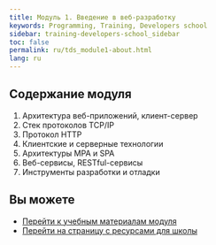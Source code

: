 ```yaml
---
title: Модуль 1. Введение в веб-разработку
keywords: Programming, Training, Developers school
sidebar: training-developers-school_sidebar
toc: false
permalink: ru/tds_module1-about.html
lang: ru
---
```


## Содержание модуля

1. Архитектура веб-приложений, клиент-сервер
2. Стек протоколов TCP/IP
3. Протокол HTTP
4. Клиентские и серверные технологии
5. Архитектуры MPA и SPA
6. Веб-сервисы, RESTful-сервисы
7. Инструменты разработки и отладки

## Вы можете

* [Перейти к учебным материалам модуля](tds_module1-learn.html)
* [Перейти на страницу с ресурсами для школы](tds_resources.html)
